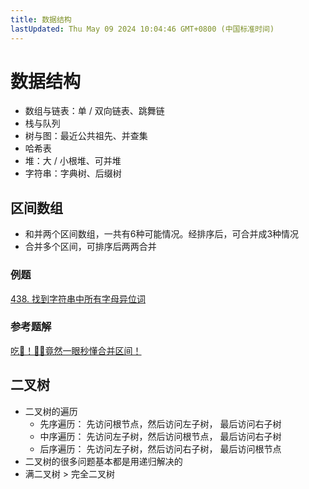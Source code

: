 ```yaml
---
title: 数据结构
lastUpdated: Thu May 09 2024 10:04:46 GMT+0800 (中国标准时间)
---
```


# 数据结构

- 数组与链表：单 / 双向链表、跳舞链
- 栈与队列
- 树与图：最近公共祖先、并查集
- 哈希表
- 堆：大 / 小根堆、可并堆
- 字符串：字典树、后缀树

## 区间数组

- 和并两个区间数组，一共有6种可能情况。经排序后，可合并成3种情况
- 合并多个区间，可排序后两两合并

### 例题

[438. 找到字符串中所有字母异位词](https://leetcode.cn/problems/merge-intervals/description/)

### 参考题解

[吃🐳！🤷‍♀️竟然一眼秒懂合并区间！](https://leetcode.cn/problems/merge-intervals/solutions/204805/chi-jing-ran-yi-yan-miao-dong-by-sweetiee/?envType=study-plan-v2&envId=top-100-liked)

## 二叉树

- 二叉树的遍历
    - 先序遍历： 先访问根节点，然后访问左子树， 最后访问右子树
    - 中序遍历： 先访问左子树，然后访问根节点， 最后访问右子树
    - 后序遍历： 先访问左子树，然后访问右子树， 最后访问根节点
- 二叉树的很多问题基本都是用递归解决的
- 满二叉树 > 完全二叉树
